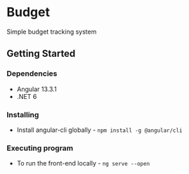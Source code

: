 # Budget

Simple budget tracking system

## Getting Started

### Dependencies

* Angular 13.3.1
* .NET 6

### Installing

* Install angular-cli globally - `npm install -g @angular/cli`

### Executing program

* To run the front-end locally - `ng serve --open` 
